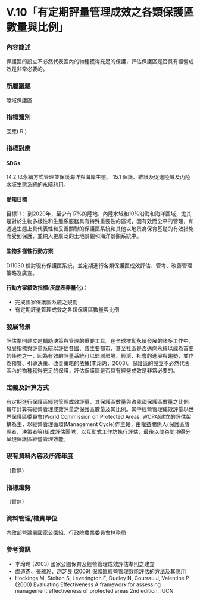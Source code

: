 # V.10「有定期評量管理成效之各類保護區數量與比例」

<script type="text/javascript" src="http://cdn.mathjax.org/mathjax/latest/MathJax.js?config=TeX-AMS-MML_HTMLorMML"></script>

### 內容簡述
保護區的設立不必然代表區內的物種獲得充足的保護，評估保護區是否具有經營成效是非常必要的。

### 所屬議題
陸域保護區
### 指標類別
回應( R )
### 指標對應
#### SDGs
14.2
以永續方式管理並保護海洋與海岸生態。
15.1
保護、維護及促進陸域及內陸水域生態系統的永續利用。
#### 愛知目標
目標11：
到2020年，至少有17%的陸地、內陸水域和10%沿海和海洋區域，尤其是對於生物多樣性和生態系服務具有特殊重要性的區域，因有效而公平的管理，和透過生態上具代表性和妥善關聯的保護區系統和其他以地景為保育基礎的有效措施而受到保護，並納入更廣泛的土地景觀和海洋景觀系統中。
#### 生物多樣性行動方案
D11030 檢討現有保護區系統，並定期進行各類保護區成效評估、管考、改善管理策略及廣宣。
#### 行動方案績效指標(灰底表非量化)：
* 完成國家保護區系統之規劃
* 有定期評量管理成效之各類保護區數量與比例
### 發展背景
評估準則建立是輔助決策與管理的重要工具。在全球推動永續發展的諸多工作中，發展指標與評量系統以評估各國、各主要都市、甚至社區是否邁向永續以成為首要的任務之一，因為有效的評量系統可以監測環境、經濟、社會的進展與趨勢，並作為預警、引導決策、改善策略的依據(李玲玲，2003)。保護區的設立不必然代表區內的物種獲得充足的保護，評估保護區是否具有經營成效是非常必要的。
### 定義及計算方式
有定期進行保護區經營管理成效評量，其保護區數量與占我國保護區數量之比例。
每年計算有經營管理成效評量之保護區數量及其比例。其中經營管理成效評量以世界保護區委員會(World Commission on Protected Areas, WCPA)建立的評估架構為主，以經營管理循環(Management Cycle)作主軸，由權益關係人(保護區管理者、決策者等)組成評估團隊，以互動式工作坊執行評估，最後以問卷問項得分呈現保護區經營管理效能。
### 現有資料內容及所跨年度
（暫無）
### 指標趨勢
（暫無）
### 資料管理/權責單位
內政部營建署國家公園組、行政院農業委員會林務局
### 參考資訊
* 李玲玲 (2003) 國家公園保育及經營管理成效評估準則之建立
* 盧道杰、張雅玲、趙芝良 (2009) 保護區經營管理效能評估的方法及其應用
* Hockings M, Stolton S, Leverington F, Dudley N, Courrau J, Valentine P (2000) Evaluating Effectiveness A framework for assessing management effectiveness of protected areas 2nd edition. IUCN
